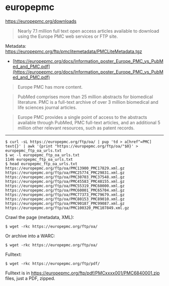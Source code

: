 # europepmc

https://europepmc.org/downloads

>  Nearly 7.1 million full text open access articles available to download using the Europe PMC web services or FTP site.

Metadata: https://europepmc.org/ftp/pmclitemetadata/PMCLiteMetadata.tgz

* [https://europepmc.org/docs/Information_poster_Europe_PMC_vs_PubMed_and_PMC.pdf](https://europepmc.org/docs/Information_poster_Europe_PMC_vs_PubMed_and_PMC.pdf)

> Europe PMC has more content.

> PubMed comprises more than 25 million abstracts for biomedical literature.
> PMC is a full-text archive of over 3 million biomedical and life sciences
> journal articles.

> Europe PMC provides a single point of access to the abstracts available
> through PubMed, PMC full-text articles, and an additional 5 million other
> relevant resources, such as patent records.

----

```
$ curl -sL https://europepmc.org/ftp/oa/ | pup 'td > a[href^=PMC] text{}' | awk '{print "https://europepmc.org/ftp/oa/"$0}' > europepmc_ftp_oa_urls.txt
$ wc -l europepmc_ftp_oa_urls.txt
1146 europepmc_ftp_oa_urls.txt
$ head europepmc_ftp_oa_urls.txt
https://europepmc.org/ftp/oa/PMC13900_PMC17829.xml.gz
https://europepmc.org/ftp/oa/PMC25774_PMC29831.xml.gz
https://europepmc.org/ftp/oa/PMC30703_PMC37548.xml.gz
https://europepmc.org/ftp/oa/PMC45583_PMC48155.xml.gz
https://europepmc.org/ftp/oa/PMC55319_PMC60000.xml.gz
https://europepmc.org/ftp/oa/PMC60001_PMC65704.xml.gz
https://europepmc.org/ftp/oa/PMC77373_PMC79679.xml.gz
https://europepmc.org/ftp/oa/PMC80153_PMC89010.xml.gz
https://europepmc.org/ftp/oa/PMC90187_PMC99087.xml.gz
https://europepmc.org/ftp/oa/PMC100320_PMC107849.xml.gz
```

Crawl the page (metadata, XML):

```
$ wget -rkc https://europepmc.org/ftp/oa/
```

Or archive into a WARC:

```
$ wget -rkc https://europepmc.org/ftp/oa/
```

Fulltext:

```
$ wget -rkc https://europepmc.org/ftp/pdf/
```

Fulltext is in https://europepmc.org/ftp/pdf/PMCxxxx001/PMC6840001.zip files,
just a PDF, zipped.
